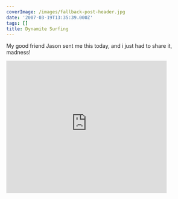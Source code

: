 ```yaml
---
coverImage: /images/fallback-post-header.jpg
date: '2007-03-19T13:35:39.000Z'
tags: []
title: Dynamite Surfing
---
```


My good friend Jason sent me this today, and i just had to share it, madness!

<!-- more -->

<embed width="425" height="350" wmode="transparent" type="application/x-shockwave-flash" src="https://www.youtube.com/v/JR_naKxLEPc"></embed>
